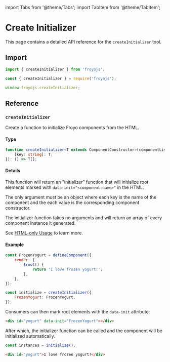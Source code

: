 import Tabs from '@theme/Tabs';
import TabItem from '@theme/TabItem';

# Create Initializer

This page contains a detailed API reference for the `createInitializer` tool.

## Import

<Tabs>
<TabItem value="es6" label="ES6" default>

```js
import { createInitializer } from 'froyojs';
```

</TabItem>
<TabItem value="commonjs" label="CommonJS">

```js
const { createInitializer } = require('froyojs');
```

</TabItem>
<TabItem value="browser" label="Browser (CDN)">

```js
window.froyojs.createInitializer;
```

</TabItem>
</Tabs>

## Reference

### `createInitializer`

Create a function to initialize Froyo components from the HTML.

#### Type

```ts
function createInitializer<T extends ComponentConstructor>(componentList: {
    [key: string]: T;
}): () => T[];
```

#### Details

This function will return an "initializer" function that will initialize root elements marked with `data-init="<component-name>"` in the HTML.

The only argument must be an object where each key is the name of the component and the each value is the corresponding component constructor.

The initializer function takes no arguments and will return an array of every component instance it generated.

See [HTML-only Usage](../fundamentals/html-only-usage.md) to learn more.

#### Example

```js
const FrozenYogurt = defineComponent({
    render: {
        $root() {
            return 'I love frozen yogurt!';
        },
    },
});

const initialize = createInitializer({
    FrozenYogurt: FrozenYogurt,
});
```

Consumers can then mark root elements with the `data-init` attribute:

```html
<div id="yogurt" data-init="FrozenYogurt"></div>
```

After which, the initializer function can be called and the component will be initialized automatically.

```js
const instances = initialize();
```

```html
<div id="yogurt">I love frozen yogurt!</div>
```
